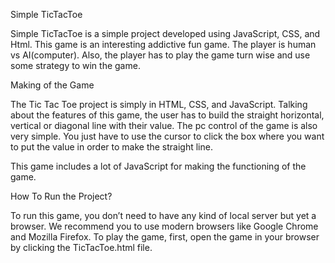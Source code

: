 Simple TicTacToe

Simple TicTacToe is a simple project developed using JavaScript, CSS, and Html. This game is an interesting addictive fun game. The player is human vs AI(computer). Also, the player has to play the game turn wise and use some strategy to win the game.  

Making of the Game

The Tic Tac Toe project is simply in HTML, CSS, and JavaScript. Talking about the features of this game, the user has to build the straight horizontal, vertical or diagonal line with their value. The pc control of the game is also very simple. You just have to use the cursor to click the box where you want to put the value in order to make the straight line.

This game includes a lot of JavaScript for making the functioning of the game.

How To Run the Project?

To run this game, you don’t need to have any kind of local server but yet a browser. We recommend you to use modern browsers like Google Chrome and Mozilla Firefox. To play the game, first, open the game in your browser by clicking the TicTacToe.html file.